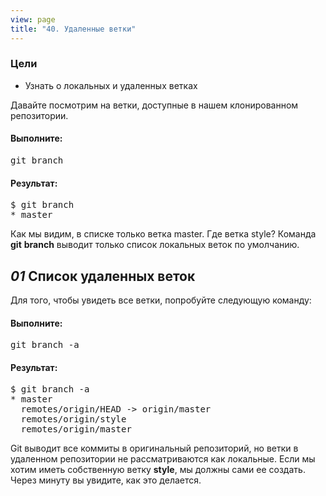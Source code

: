 ```yaml
---
view: page
title: "40. Удаленные ветки"
---
```


<h3>Цели</h3>

<ul><li>Узнать о локальных и удаленных ветках</li></ul>

<p>Давайте посмотрим на ветки, доступные в нашем клонированном репозитории.</p>

<h4 class="h4-pre">Выполните:</h4>

<pre class="instructions">git branch</pre>

<h4 class="h4-pre">Результат:</h4>

<pre class="sample">$ git branch
* master</pre>

<p>Как мы видим, в списке только ветка master. Где ветка style? Команда <strong>git</strong> <strong>branch</strong> выводит только список локальных веток по умолчанию.</p>

<h2><em>01</em> Список удаленных веток</h2>

<p>Для того, чтобы увидеть все ветки, попробуйте следующую команду:</p>

<h4 class="h4-pre">Выполните:</h4>

<pre class="instructions">git branch -a</pre>

<h4 class="h4-pre">Результат:</h4>

<pre class="sample">$ git branch -a
* master
  remotes/origin/HEAD -&gt; origin/master
  remotes/origin/style
  remotes/origin/master</pre>

<p>Git выводит все коммиты в оригинальный репозиторий, но ветки в удаленном репозитории не рассматриваются как локальные. Если мы хотим иметь собственную ветку <strong>style</strong>, мы должны сами ее создать. Через минуту вы увидите, как это делается.</p>